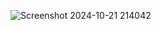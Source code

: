 ![Screenshot 2024-10-21 214042](https://github.com/user-attachments/assets/43bf6b4d-e443-40d3-b020-8d519aea297e)

